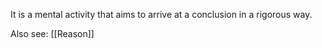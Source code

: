 It is a mental activity that aims to arrive at a conclusion in a rigorous way.

Also see: [[Reason]]